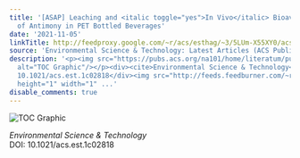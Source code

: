 ```yaml
---
title: '[ASAP] Leaching and <italic toggle="yes">In Vivo</italic> Bioavailability
  of Antimony in PET Bottled Beverages'
date: '2021-11-05'
linkTitle: http://feedproxy.google.com/~r/acs/esthag/~3/5LUm-X55XY0/acs.est.1c02818
source: 'Environmental Science & Technology: Latest Articles (ACS Publications)'
description: '<p><img src="https://pubs.acs.org/na101/home/literatum/publisher/achs/journals/content/esthag/0/esthag.ahead-of-print/acs.est.1c02818/20211105/images/medium/es1c02818_0008.gif"
  alt="TOC Graphic"/></p><div><cite>Environmental Science & Technology</cite></div><div>DOI:
  10.1021/acs.est.1c02818</div><img src="http://feeds.feedburner.com/~r/acs/esthag/~4/5LUm-X55XY0"
  height="1" width="1" ...'
disable_comments: true
---
```

<p><img src="https://pubs.acs.org/na101/home/literatum/publisher/achs/journals/content/esthag/0/esthag.ahead-of-print/acs.est.1c02818/20211105/images/medium/es1c02818_0008.gif" alt="TOC Graphic"/></p><div><cite>Environmental Science & Technology</cite></div><div>DOI: 10.1021/acs.est.1c02818</div><img src="http://feeds.feedburner.com/~r/acs/esthag/~4/5LUm-X55XY0" height="1" width="1" ...